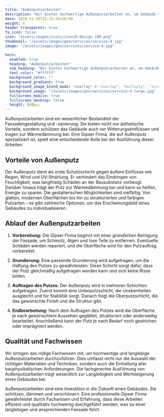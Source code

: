 ```yaml
---
title: "Außenputzarbeiten"
description: "Wir bieten hochwertige Außenputzarbeiten an, um Gebäude vor Witterungseinflüssen zu schützen und ein ansprechendes Erscheinungsbild zu gewährleisten."
date: 2018-11-28T15:15:34+10:00
weight: 4
header_transparent: true
fa_icon: false
icon: "assets/images/icons/icons8-design-100.png"
thumbnail: "/assets/images/gen/services/service-4.jpg"
image: "/assets/images/gen/services/service-4.jpg"

hero:
  enabled: true
  heading: "Außenputzarbeiten"
  sub_heading: "Wir bieten hochwertige Außenputzarbeiten an, um Gebäude vor Witterungseinflüssen zu schützen und ein ansprechendes Erscheinungsbild zu gewährleisten."
  text_color: "#ffffff"
  background_color: ""
  background_gradient: true
  background_image_blend_mode: "overlay" # "overlay", "multiply", "screen"
  background_image: "/assets/images/gen/services/service-4-large.jpg"
  fullscreen_mobile: true
  fullscreen_desktop: false
  height: 660px;
---
```

Außenputzarbeiten sind ein wesentlicher Bestandteil der Fassadengestaltung und -sanierung. Sie bieten nicht nur ästhetische Vorteile, sondern schützen das Gebäude auch vor Witterungseinflüssen und tragen zur Wärmedämmung bei. Eine Gipser Firma, die auf Außenputz spezialisiert ist, spielt eine entscheidende Rolle bei der Ausführung dieser Arbeiten.

## Vorteile von Außenputz

Der Außenputz dient als erste Schutzschicht gegen äußere Einflüsse wie Regen, Wind und UV-Strahlung. Er verhindert das Eindringen von Feuchtigkeit, was langfristig Schäden an der Bausubstanz vorbeugt. Darüber hinaus trägt der Putz zur Wärmedämmung bei und kann so helfen, Energie zu sparen. Die gestalterischen Möglichkeiten sind vielfältig: Von glatten, modernen Oberflächen bis hin zu strukturierten und farbigen Putzarten – es gibt zahlreiche Optionen, um das Erscheinungsbild eines Gebäudes zu individualisieren.

## Ablauf der Außenputzarbeiten

1. **Vorbereitung:** Die Gipser Firma beginnt mit einer gründlichen Reinigung der Fassade, um Schmutz, Algen und lose Teile zu entfernen. Eventuelle Schäden werden repariert, und die Oberfläche wird für den Putzauftrag vorbereitet.

2. **Grundierung:** Eine passende Grundierung wird aufgetragen, um die Haftung des Putzes zu gewährleisten. Diese Schicht sorgt dafür, dass der Putz gleichmäßig aufgetragen werden kann und sich keine Risse bilden.

3. **Auftragen des Putzes:** Der Außenputz wird in mehreren Schichten aufgetragen. Zuerst kommt eine Unterputzschicht, die Unebenheiten ausgleicht und für Stabilität sorgt. Danach folgt die Oberputzschicht, die das gewünschte Finish und die Struktur gibt.

4. **Endbearbeitung:** Nach dem Auftragen des Putzes wird die Oberfläche je nach gewünschtem Aussehen geglättet, strukturiert oder anderweitig bearbeitet. Anschließend kann der Putz je nach Bedarf noch gestrichen oder imprägniert werden.

## Qualität und Fachwissen

Wir bringen das nötige Fachwissen mit, um hochwertige und langlebige Außenputzarbeiten durchzuführen. Dies umfasst nicht nur die Auswahl der richtigen Materialien und Techniken, sondern auch die Einhaltung aller bauphysikalischen Anforderungen. Die fachgerechte Ausführung von Außenputzarbeiten trägt wesentlich zur Langlebigkeit und Wertsteigerung eines Gebäudes bei.

Außenputzarbeiten sind eine Investition in die Zukunft eines Gebäudes. Sie schützen, dämmen und verschönern. Eine professionelle Gipser Firma gewährleistet durch Fachwissen und Erfahrung, dass diese Arbeiten effizient und qualitativ hochwertig durchgeführt werden, was zu einer langlebigen und ansprechenden Fassade führt.
